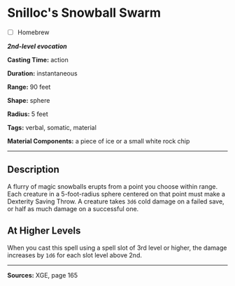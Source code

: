 # Snilloc's Snowball Swarm

- [ ] Homebrew

***2nd-level evocation***

**Casting Time:** action

**Duration:** instantaneous

**Range:** 90 feet

**Shape:** sphere

**Radius:** 5 feet

**Tags:** verbal, somatic, material

**Material Components:** a piece of ice or a small white rock chip

---

## Description
A flurry of magic snowballs erupts from a point you choose within range.
Each creature in a 5-foot-radius sphere centered on that point must make a Dexterity Saving Throw.
A creature takes `3d6` cold damage on a failed save, or half as much damage on a successful one.

## At Higher Levels
When you cast this spell using a spell slot of 3rd level or higher, the damage increases by `1d6` for each slot level above 2nd.

---

**Sources:** XGE, page 165
